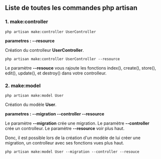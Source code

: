 ## Liste de toutes les commandes php artisan
### 1. make:controller
```
php artisan make:controller UserController
```
**parametres : --resource**

Création du controlleur **UserController**.
```
php artisan make:controller UserController --resource
```

Le paramètre **--resouce** vous rajoute les fonctions index(), create(), store(), edit(), update(), et destroy() dans votre controlleur.

### 2. make:model
```
php artisan make:model User
```
Création du modèle **User**.

**parametres : --migration --controller --resource**
 
Le paramètre **--migration** crée une migration.
Le paramètre **--controller** crée un controlleur.
Le paramètre **--resource** voir plus haut.

Donc, il est possible lors de la création d'un modèle de lui créer une migration, un controlleur avec ses fonctions vues plus haut.

```
php artisan make:model User --migration --controller --resouce
```
